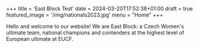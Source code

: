 +++
title = 'East Block Test'
date = 2024-03-20T17:52:38+01:00
draft = true
featured_image = '/img/nationals2023.jpg'
menu = "Home"
+++

<!-- # East Block Test Website -->

Hello and welcome to our website! We are East Block: a Czech Women's ultimate team, national champions and contenders at the highest level of European ultimate at EUCF.

